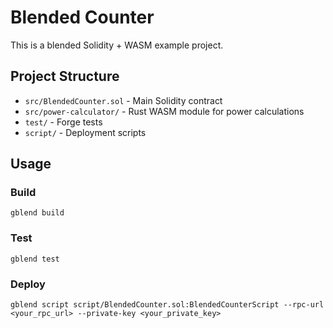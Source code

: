 # Blended Counter

This is a blended Solidity + WASM example project.

## Project Structure

- `src/BlendedCounter.sol` - Main Solidity contract
- `src/power-calculator/` - Rust WASM module for power calculations
- `test/` - Forge tests
- `script/` - Deployment scripts

## Usage

### Build

```shell
gblend build
```

### Test

```shell
gblend test
```

### Deploy

```shell
gblend script script/BlendedCounter.sol:BlendedCounterScript --rpc-url <your_rpc_url> --private-key <your_private_key>
```
